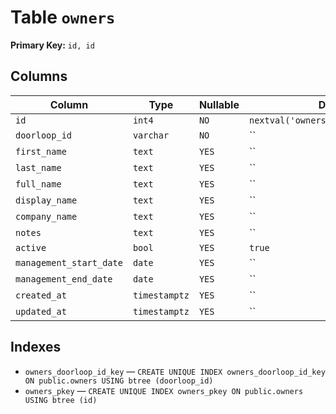 # Table `owners`

**Primary Key:** `id, id`

## Columns

| Column | Type | Nullable | Default |
|---|---|---|---|
| `id` | `int4` | `NO` | `nextval('owners_id_seq'::regclass)` |
| `doorloop_id` | `varchar` | `NO` | `` |
| `first_name` | `text` | `YES` | `` |
| `last_name` | `text` | `YES` | `` |
| `full_name` | `text` | `YES` | `` |
| `display_name` | `text` | `YES` | `` |
| `company_name` | `text` | `YES` | `` |
| `notes` | `text` | `YES` | `` |
| `active` | `bool` | `YES` | `true` |
| `management_start_date` | `date` | `YES` | `` |
| `management_end_date` | `date` | `YES` | `` |
| `created_at` | `timestamptz` | `YES` | `` |
| `updated_at` | `timestamptz` | `YES` | `` |

## Indexes

- `owners_doorloop_id_key` — `CREATE UNIQUE INDEX owners_doorloop_id_key ON public.owners USING btree (doorloop_id)`
- `owners_pkey` — `CREATE UNIQUE INDEX owners_pkey ON public.owners USING btree (id)`